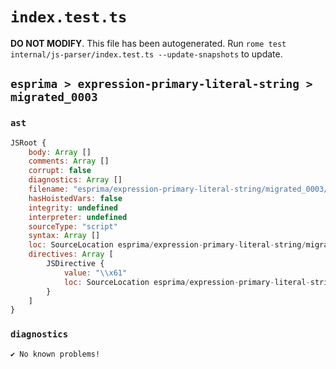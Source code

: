 # `index.test.ts`

**DO NOT MODIFY**. This file has been autogenerated. Run `rome test internal/js-parser/index.test.ts --update-snapshots` to update.

## `esprima > expression-primary-literal-string > migrated_0003`

### `ast`

```javascript
JSRoot {
	body: Array []
	comments: Array []
	corrupt: false
	diagnostics: Array []
	filename: "esprima/expression-primary-literal-string/migrated_0003/input.js"
	hasHoistedVars: false
	integrity: undefined
	interpreter: undefined
	sourceType: "script"
	syntax: Array []
	loc: SourceLocation esprima/expression-primary-literal-string/migrated_0003/input.js 1:0-1:6
	directives: Array [
		JSDirective {
			value: "\\x61"
			loc: SourceLocation esprima/expression-primary-literal-string/migrated_0003/input.js 1:0-1:6
		}
	]
}
```

### `diagnostics`

```
✔ No known problems!

```
